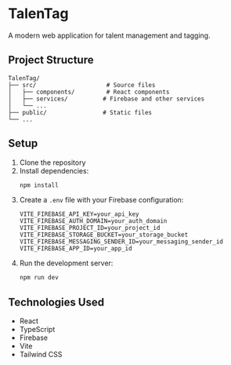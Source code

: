 # TalenTag

A modern web application for talent management and tagging.

## Project Structure

```
TalenTag/
├── src/                    # Source files
│   ├── components/         # React components
│   ├── services/          # Firebase and other services
│   └── ...
├── public/                # Static files
└── ...
```

## Setup

1. Clone the repository
2. Install dependencies:
   ```bash
   npm install
   ```
3. Create a `.env` file with your Firebase configuration:
   ```
   VITE_FIREBASE_API_KEY=your_api_key
   VITE_FIREBASE_AUTH_DOMAIN=your_auth_domain
   VITE_FIREBASE_PROJECT_ID=your_project_id
   VITE_FIREBASE_STORAGE_BUCKET=your_storage_bucket
   VITE_FIREBASE_MESSAGING_SENDER_ID=your_messaging_sender_id
   VITE_FIREBASE_APP_ID=your_app_id
   ```
4. Run the development server:
   ```bash
   npm run dev
   ```

## Technologies Used

- React
- TypeScript
- Firebase
- Vite
- Tailwind CSS
